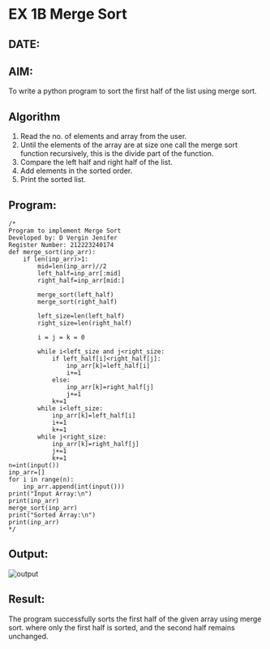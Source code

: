 # EX 1B Merge Sort
## DATE:
## AIM:
To write a python program to sort the first half of the list using merge sort.

## Algorithm
1. Read the no. of elements and array from the user.
2. Until the elements of the array are at size one call the merge sort function recursively, this is the divide part of the function.
3. Compare the left half and right half of the list.
4. Add elements in the sorted order.
5. Print the sorted list.

## Program:
```
/*
Program to implement Merge Sort
Developed by: D Vergin Jenifer
Register Number: 212223240174
def merge_sort(inp_arr):
    if len(inp_arr)>1:
        mid=len(inp_arr)//2
        left_half=inp_arr[:mid]
        right_half=inp_arr[mid:]
        
        merge_sort(left_half)
        merge_sort(right_half)
        
        left_size=len(left_half)
        right_size=len(right_half)
        
        i = j = k = 0
        
        while i<left_size and j<right_size:
            if left_half[i]<right_half[j]:
                inp_arr[k]=left_half[i]
                i+=1
            else:
                inp_arr[k]=right_half[j]
                j+=1
            k+=1
        while i<left_size:
            inp_arr[k]=left_half[i]
            i+=1
            k+=1
        while j<right_size:
            inp_arr[k]=right_half[j]
            j+=1
            k+=1
n=int(input())
inp_arr=[]
for i in range(n):
    inp_arr.append(int(input()))
print("Input Array:\n")
print(inp_arr)
merge_sort(inp_arr)
print("Sorted Array:\n")
print(inp_arr)
*/
```

## Output:
![output](img/mergesort.png)

## Result:
The program successfully sorts the first half of the given array using merge sort. where only the first half is sorted, and the second half remains unchanged.
